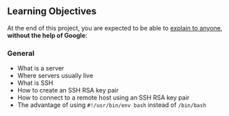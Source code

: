 ## Learning Objectives

At the end of this project, you are expected to be able to  [explain to anyone](https://intranet.hbtn.io/rltoken/yrpqgxdgQKwr3vYfhBpA_w "explain to anyone"),  **without the help of Google**:

### General

-   What is a server
-   Where servers usually live
-   What is SSH
-   How to create an SSH RSA key pair
-   How to connect to a remote host using an SSH RSA key pair
-   The advantage of using  `#!/usr/bin/env bash`  instead of  `/bin/bash`